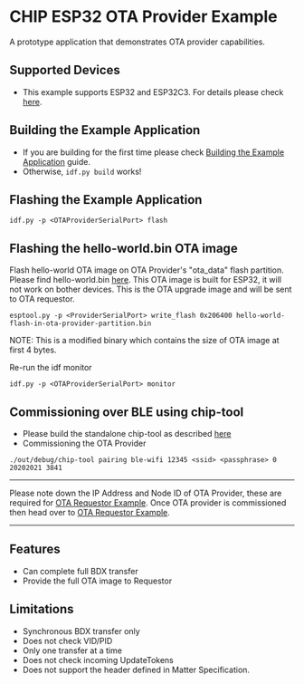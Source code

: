 # CHIP ESP32 OTA Provider Example

A prototype application that demonstrates OTA provider capabilities.

## Supported Devices

-   This example supports ESP32 and ESP32C3. For details please check
    [here](https://github.com/shubhamdp/connectedhomeip/tree/shubhamdp-patch-1/examples/all-clusters-app/esp32#supported-devices).

## Building the Example Application

-   If you are building for the first time please check
    [Building the Example Application](https://github.com/shubhamdp/connectedhomeip/tree/shubhamdp-patch-1/examples/all-clusters-app/esp32#building-the-example-application)
    guide.
-   Otherwise, `idf.py build` works!

## Flashing the Example Application

```
idf.py -p <OTAProviderSerialPort> flash
```

## Flashing the hello-world.bin OTA image

Flash hello-world OTA image on OTA Provider's "ota_data" flash partition. Please
find hello-world.bin
[here](http://shubhamdp.github.io/esp_ota/esp32/hello-world-flash-in-ota-provider-partition.bin).
This OTA image is built for ESP32, it will not work on bother devices. This is
the OTA upgrade image and will be sent to OTA requestor.

```
esptool.py -p <ProviderSerialPort> write_flash 0x206400 hello-world-flash-in-ota-provider-partition.bin
```

NOTE: This is a modified binary which contains the size of OTA image at first 4
bytes.

Re-run the idf monitor

```
idf.py -p <OTAProviderSerialPort> monitor
```

## Commissioning over BLE using chip-tool

-   Please build the standalone chip-tool as described [here](../../chip-tool)
-   Commissioning the OTA Provider

```
./out/debug/chip-tool pairing ble-wifi 12345 <ssid> <passphrase> 0 20202021 3841
```

---

Please note down the IP Address and Node ID of OTA Provider, these are required
for [OTA Requestor Example](../../ota-requestor-app/esp32). Once OTA provider is
commissioned then head over to
[OTA Requestor Example](../../ota-requestor-app/esp32).

---

## Features

-   Can complete full BDX transfer
-   Provide the full OTA image to Requestor

## Limitations

-   Synchronous BDX transfer only
-   Does not check VID/PID
-   Only one transfer at a time
-   Does not check incoming UpdateTokens
-   Does not support the header defined in Matter Specification.
